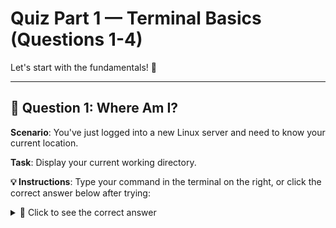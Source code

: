 # Quiz Part 1 — Terminal Basics (Questions 1-4)

Let's start with the fundamentals! 🎯

---

## 📝 Question 1: Where Am I?

**Scenario**: You've just logged into a new Linux server and need to know your current location.

**Task**: Display your current working directory.

**💡 Instructions**: Type your command in the terminal on the right, or click the correct answer below after trying:

<details>
<summary>🎯 Click to see the correct answer</summary>

```bash
pwd
```{{exec}}

**Explanation**: `pwd` stands for "Print Working Directory" and shows your current location in the filesystem.

</details>

<details>
<summary>💡 Need a Hint First?</summary>

Use the command that **prints working directory**. It's a 3-letter command that shows your current location in the filesystem.

</details>

---

## 📝 Question 2: Identity Check

**Scenario**: You're working on a shared server and need to confirm which user account you're logged in as.

**Task**: Display your current username.

**💡 Instructions**: Type your command in the terminal, or reveal the answer below:

<details>
<summary>🎯 Click to see the correct answer</summary>

```bash
whoami
```{{exec}}

**Explanation**: `whoami` tells you which user account you're currently logged in as.

</details>

<details>
<summary>💡 Need a Hint First?</summary>

Use the command that answers "who am I?" - it's literally that question but without spaces and as one word.

</details>

---

## 📝 Question 3: Clean Workspace

**Scenario**: Your terminal is cluttered with previous commands and output. You want to start fresh.

**Task**: Clear your terminal screen.

**💡 Instructions**: Type your command in the terminal, or reveal the answer below:

<details>
<summary>🎯 Click to see the correct answer</summary>

```bash
clear
```{{exec}}

**Explanation**: `clear` removes all previous output from your terminal screen, giving you a fresh workspace.

</details>

<details>
<summary>💡 Need a Hint First?</summary>

Use the command that makes your screen clear and fresh. Think of cleaning a whiteboard. There's also a keyboard shortcut: Ctrl+L

</details>

---

## 📝 Question 4: Foundation Combo

**Scenario**: You want to quickly check your location, identity, and then clean your screen - all in one command line.

**Task**: Combine all three basic commands using `&&` operator.

**💡 Instructions**: Type your command in the terminal, or reveal the answer below:

<details>
<summary>🎯 Click to see the correct answer</summary>

```bash
pwd && whoami && clear
```{{exec}}

**Explanation**: The `&&` operator runs commands in sequence. Each command runs only if the previous one succeeds.

</details>

<details>
<summary>💡 Need a Hint First?</summary>

Use the three commands from above connected with `&&`. Format: `command1 && command2 && command3`

</details>

---

## 🎯 Progress Check

Complete all 4 questions above, then click **Check** to move to Navigation Mastery!

**Commands covered**: `pwd`, `whoami`, `clear`, command chaining